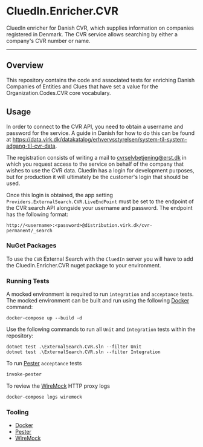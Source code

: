 # CluedIn.Enricher.CVR

CluedIn enricher for Danish CVR, which supplies information on companies registered in Denmark.
The CVR service allows searching by either a company's CVR number or name.

------

## Overview

This repository contains the code and associated tests for enriching Danish Companies of Entities and Clues that have set a value for the Organization.Codes.CVR core vocabulary. 

## Usage

In order to connect to the CVR API, you need to obtain a username and password for the service.
A guide in Danish for how to do this can be found at <https://data.virk.dk/datakatalog/erhvervsstyrelsen/system-til-system-adgang-til-cvr-data>.

The registration consists of writing a mail to cvrselvbetjening@erst.dk in which you request access to the service on behalf of the company that wishes to use the CVR data.
CluedIn has a login for development purposes, but for production it will ultimately be the customer's login that should be used.

Once this login is obtained, the app setting `Providers.ExternalSearch.CVR.LiveEndPoint` must be set to the endpoint of the CVR search API alongside your username and password.
The endpoint has the following format:

```
http://<username>:<password>@distribution.virk.dk/cvr-permanent/_search
```

### NuGet Packages

To use the `CVR` External Search with the `CluedIn` server you will have to add the CluedIn.Enricher.CVR nuget package to your environment.

### Running Tests

A mocked environment is required to run `integration` and `acceptance` tests. The mocked environment can be built and run using the following [Docker](https://www.docker.com/) command:

```Shell
docker-compose up --build -d
```

Use the following commands to run all `Unit` and `Integration` tests within the repository:

```Shell
dotnet test .\ExternalSearch.CVR.sln --filter Unit
dotnet test .\ExternalSearch.CVR.sln --filter Integration
```

To run [Pester](https://github.com/pester/Pester) `acceptance` tests

```PowerShell
invoke-pester
```

To review the [WireMock](http://wiremock.org/) HTTP proxy logs

```Shell
docker-compose logs wiremock
```

### Tooling

- [Docker](https://www.docker.com/)
- [Pester](https://github.com/pester/Pester)
- [WireMock](http://wiremock.org/)